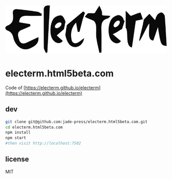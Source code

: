 
<h1 class="aligncenter">
    <a href="http://electerm.html5beta.com">
        <img src="https://github.com/electerm/electerm-resource/raw/master/static/images/electerm.png", alt="" />
    </a>
</h1>

# electerm.html5beta.com

Code of [https://electerm.github.io/electerm](https://electerm.github.io/electerm)

## dev

```bash
git clone git@github.com:jade-press/electerm.html5beta.com.git
cd electerm.html5beta.com
npm install
npm start
#then visit http://localhost:7502
```

## license

MIT



